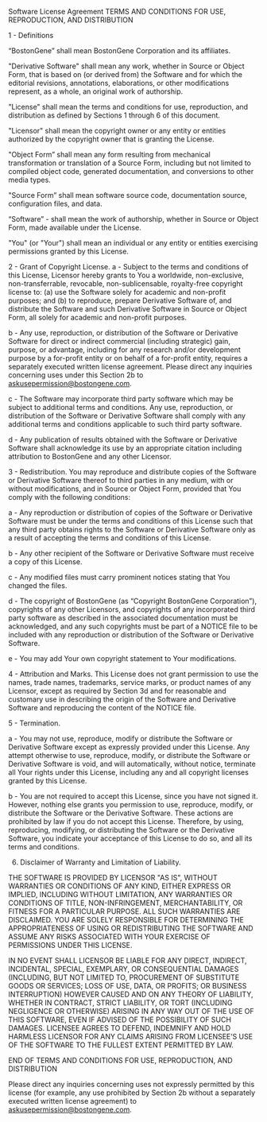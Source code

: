 Software License Agreement
TERMS AND CONDITIONS FOR USE, REPRODUCTION, AND DISTRIBUTION

1 - Definitions

“BostonGene” shall mean BostonGene Corporation and its affiliates. 

"Derivative Software" shall mean any work, whether in Source or Object Form, that is based on (or derived from) the Software and for which the editorial revisions, annotations, elaborations, or other modifications represent, as a whole, an original work of authorship. 

"License" shall mean the terms and conditions for use, reproduction, and distribution as defined by Sections 1 through 6 of this document.

"Licensor" shall mean the copyright owner or any entity or entities authorized by the copyright owner that is granting the License.

"Object Form” shall mean any form resulting from mechanical transformation or translation of a Source Form, including but not limited to compiled object code, generated documentation, and conversions to other media types.

"Source Form” shall mean software source code, documentation source, configuration files, and data.

“Software” - shall mean the work of authorship, whether in Source or Object Form, made available under the License.

"You" (or "Your") shall mean an individual or any entity or entities exercising permissions granted by this License.

2 - Grant of Copyright License. 
a - Subject to the terms and conditions of this License, Licensor hereby grants to You a worldwide, non-exclusive, non-transferrable, revocable, non-sublicensable, royalty-free copyright license to: (a) use the Software solely for academic and non-profit purposes; and (b) to reproduce, prepare Derivative Software of, and distribute the Software and such Derivative Software in Source or Object Form, all solely for academic and non-profit purposes.

b - Any use, reproduction, or distribution of the Software or Derivative Software for direct or indirect commercial (including strategic) gain, purpose, or advantage, including for any research and/or development purpose by a for-profit entity or on behalf of a for-profit entity, requires a separately executed written license agreement. Please direct any inquiries concerning uses under this Section 2b to askusepermission@bostongene.com.

c - The Software may incorporate third party software which may be subject to additional terms and conditions. Any use, reproduction, or distribution of the Software or Derivative Software shall comply with any additional terms and conditions applicable to such third party software.

d - Any publication of results obtained with the Software or Derivative Software shall acknowledge its use by an appropriate citation including attribution to BostonGene and any other Licensor.

3 - Redistribution. You may reproduce and distribute copies of the Software or Derivative Software thereof to third parties in any medium, with or without modifications, and in Source or Object Form, provided that You comply with the following conditions:

a - Any reproduction or distribution of copies of the Software or Derivative Software must be under the terms and conditions of this License such that any third party obtains rights to the Software or Derivative Software only as a result of accepting the terms and conditions of this License.

b - Any other recipient of the Software or Derivative Software must receive a copy of this License.

c - Any modified files must carry prominent notices stating that You changed the files.

d - The copyright of BostonGene (as “Copyright BostonGene Corporation”), copyrights of any other Licensors, and copyrights of any incorporated third party software as described in the associated documentation must be acknowledged, and any such copyrights must be part of a NOTICE file to be included with any reproduction or distribution of the Software or Derivative Software.

e - You may add Your own copyright statement to Your modifications.

4 - Attribution and Marks. This License does not grant permission to use the names, trade names, trademarks, service marks, or product names of any Licensor, except as required by Section 3d and for reasonable and customary use in describing the origin of the Software and Derivative Software and reproducing the content of the NOTICE file.

5 - Termination. 

a - You may not use, reproduce, modify or distribute the Software or Derivative Software except as expressly provided under this License. Any attempt otherwise to use, reproduce, modify, or distribute the Software or Derivative Software is void, and will automatically, without notice, terminate all Your rights under this License, including any and all copyright licenses granted by this License. 

b - You are not required to accept this License, since you have not signed it. However, nothing else grants you permission to use, reproduce, modify, or distribute the Software or the Derivative Software. These actions are prohibited by law if you do not accept this License. Therefore, by using, reproducing, modifying, or distributing the Software or the Derivative Software, you indicate your acceptance of this License to do so, and all its terms and conditions.

6. Disclaimer of Warranty and Limitation of Liability. 

THE SOFTWARE IS PROVIDED BY LICENSOR "AS IS", WITHOUT WARRANTIES OR CONDITIONS OF ANY KIND, EITHER EXPRESS OR IMPLIED, INCLUDING WITHOUT LIMITATION, ANY WARRANTIES OR CONDITIONS OF TITLE, NON-INFRINGEMENT, MERCHANTABILITY, OR FITNESS FOR A PARTICULAR PURPOSE. ALL SUCH WARRANTIES ARE DISCLAIMED. YOU ARE SOLELY RESPONSIBLE FOR DETERMINING THE APPROPRIATENESS OF USING OR REDISTRIBUTING THE SOFTWARE AND ASSUME ANY RISKS ASSOCIATED WITH YOUR EXERCISE OF PERMISSIONS UNDER THIS LICENSE.

IN NO EVENT SHALL LICENSOR BE LIABLE FOR ANY DIRECT, INDIRECT, INCIDENTAL, SPECIAL, EXEMPLARY, OR CONSEQUENTIAL DAMAGES (INCLUDING, BUT NOT LIMITED TO, PROCUREMENT OF SUBSTITUTE GOODS OR SERVICES; LOSS OF USE, DATA, OR PROFITS; OR BUSINESS INTERRUPTION) HOWEVER CAUSED AND ON ANY THEORY OF LIABILITY, WHETHER IN CONTRACT, STRICT LIABILITY, OR TORT (INCLUDING NEGLIGENCE OR OTHERWISE) ARISING IN ANY WAY OUT OF THE USE OF THIS SOFTWARE, EVEN IF ADVISED OF THE POSSIBILITY OF SUCH DAMAGES. LICENSEE AGREES TO DEFEND, INDEMNIFY AND HOLD HARMLESS LICENSOR FOR ANY CLAIMS ARISING FROM LICENSEE’S USE OF THE SOFTWARE TO THE FULLEST EXTENT PERMITTED BY LAW.


END OF TERMS AND CONDITIONS FOR USE, REPRODUCTION, AND DISTRIBUTION


Please direct any inquiries concerning uses not expressly permitted by this license (for example, any use prohibited by Section 2b without a separately executed written license agreement) to askusepermission@bostongene.com.
